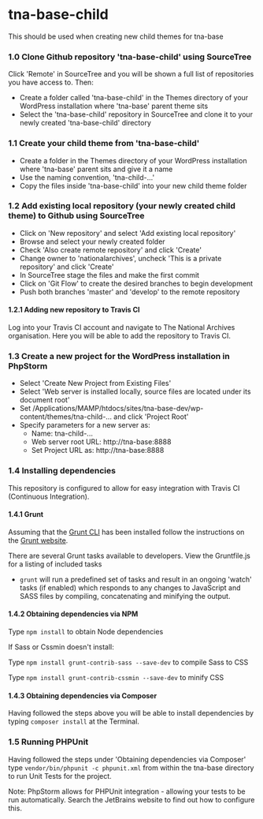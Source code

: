 # tna-base-child

This should be used when creating new child themes for tna-base

### 1.0 Clone Github repository 'tna-base-child' using SourceTree

Click 'Remote' in SourceTree and you will be shown a full list of repositories you have access to. Then:

* Create a folder called 'tna-base-child' in the Themes directory of your WordPress installation where 'tna-base' parent theme sits
* Select the 'tna-base-child' repository in SourceTree and clone it to your newly created 'tna-base-child' directory

### 1.1 Create your child theme from 'tna-base-child'

* Create a folder in the Themes directory of your WordPress installation where 'tna-base' parent sits and give it a name
* Use the naming convention, 'tna-child-...'
* Copy the files inside 'tna-base-child' into your new child theme folder

### 1.2 Add existing local repository (your newly created child theme) to Github using SourceTree

* Click on 'New repository' and select 'Add existing local repository'
* Browse and select your newly created folder
* Check 'Also create remote repository' and click 'Create'
* Change owner to 'nationalarchives', uncheck 'This is a private repository' and click 'Create'
* In SourceTree stage the files and make the first commit
* Click on 'Git Flow' to create the desired branches to begin development
* Push both branches 'master' and 'develop' to the remote repository

#### 1.2.1 Adding new repository to Travis CI

Log into your Travis CI account and navigate to The National Archives organisation. Here you will be able to add the repository to Travis CI. 

### 1.3 Create a new project for the WordPress installation in PhpStorm

* Select 'Create New Project from Existing Files'
* Select 'Web server is installed locally, source files are located under its document root'
* Set /Applications/MAMP/htdocs/sites/tna-base-dev/wp-content/themes/tna-child-... and click 'Project Root'
* Specify parameters for a new server as:
  * Name: tna-child-...
  * Web server root URL: http://tna-base:8888
  * Set Project URL as: http://tna-base:8888

### 1.4 Installing dependencies

This repository is configured to allow for easy integration with Travis CI (Continuous Integration).

#### 1.4.1 Grunt

Assuming that the [Grunt CLI](https://gruntjs.com/using-the-cli) has been installed follow the instructions on the [Grunt website](http://gruntjs.com/getting-started#working-with-an-existing-grunt-project).

There are several Grunt tasks available to developers. View the Gruntfile.js for a listing of included tasks

* ```grunt``` will run a predefined set of tasks and result in an ongoing 'watch' tasks (if enabled) which responds to any changes to JavaScript and SASS files by compiling, concatenating and minifying the output.

#### 1.4.2 Obtaining dependencies via NPM

Type ```npm install``` to obtain Node dependencies

If Sass or Cssmin doesn't install:

Type ```npm install grunt-contrib-sass --save-dev``` to compile Sass to CSS

Type ```npm install grunt-contrib-cssmin --save-dev``` to minify CSS

#### 1.4.3 Obtaining dependencies via Composer

Having followed the steps above you will be able to install dependencies by typing ```composer install``` at the Terminal.

### 1.5 Running PHPUnit

Having followed the steps under 'Obtaining dependencies via Composer' type ```vendor/bin/phpunit -c phpunit.xml``` from within the tna-base directory to run Unit Tests for the project.

Note: PhpStorm allows for PHPUnit integration - allowing your tests to be run automatically. Search the JetBrains website to find out how to configure this.

